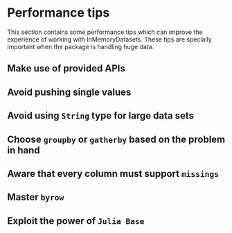 # Performance tips

This section contains some performance tips which can improve the experience of working with InMemoryDatasets. These tips are specially important when the package is handling huge data. 

## Make use of provided APIs

## Avoid pushing single values

## Avoid using `String` type for large data sets

## Choose `groupby` or `gatherby` based on the problem in hand

## Aware that every column must support `missings`

## Master `byrow`

## Exploit the power of `Julia Base`
